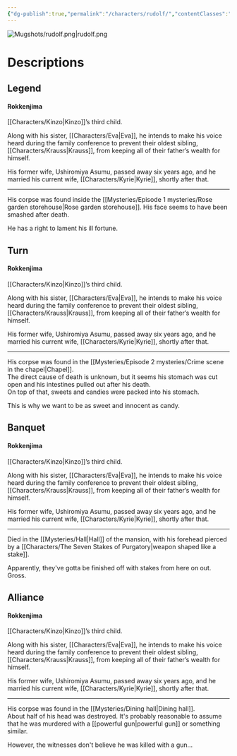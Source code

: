 ```yaml
---
{"dg-publish":true,"permalink":"/characters/rudolf/","contentClasses":"center-headings","tags":["ushiromiya"]}
---
```



![Mugshots/rudolf.png|rudolf.png](/img/user/Mugshots/rudolf.png)

# Descriptions

## Legend
#### Rokkenjima

[[Characters/Kinzo\|Kinzo]]’s third child.

Along with his sister, [[Characters/Eva\|Eva]], he intends to make his voice heard during the family conference to prevent their oldest sibling, [[Characters/Krauss\|Krauss]], from keeping all of their father’s wealth for himself.

His former wife, Ushiromiya Asumu, passed away six years ago, and he married his current wife, [[Characters/Kyrie\|Kyrie]], shortly after that.

---
His corpse was found inside the [[Mysteries/Episode 1 mysteries/Rose garden storehouse\|Rose garden storehouse]]. His face seems to have been smashed after death.

He has a right to lament his ill fortune.
## Turn
#### Rokkenjima

[[Characters/Kinzo\|Kinzo]]’s third child.

Along with his sister, [[Characters/Eva\|Eva]], he intends to make his voice heard during the family conference to prevent their oldest sibling, [[Characters/Krauss\|Krauss]], from keeping all of their father’s wealth for himself.

His former wife, Ushiromiya Asumu, passed away six years ago, and he married his current wife, [[Characters/Kyrie\|Kyrie]], shortly after that.

---
His corpse was found in the [[Mysteries/Episode 2 mysteries/Crime scene in the chapel\|Chapel]].  
The direct cause of death is unknown, but it seems his stomach was cut open and his intestines pulled out after his death.  
On top of that, sweets and candies were packed into his stomach.  

This is why we want to be as sweet and innocent as candy.
## Banquet
#### Rokkenjima

[[Characters/Kinzo\|Kinzo]]’s third child.

Along with his sister, [[Characters/Eva\|Eva]], he intends to make his voice heard during the family conference to prevent their oldest sibling, [[Characters/Krauss\|Krauss]], from keeping all of their father’s wealth for himself.

His former wife, Ushiromiya Asumu, passed away six years ago, and he married his current wife, [[Characters/Kyrie\|Kyrie]], shortly after that.

---
Died in the [[Mysteries/Hall\|Hall]] of the mansion, with his forehead pierced by a [[Characters/The Seven Stakes of Purgatory\|weapon shaped like a stake]].  

Apparently, they've gotta be finished off with stakes from here on out. Gross.
## Alliance
#### Rokkenjima

[[Characters/Kinzo\|Kinzo]]’s third child.

Along with his sister, [[Characters/Eva\|Eva]], he intends to make his voice heard during the family conference to prevent their oldest sibling, [[Characters/Krauss\|Krauss]], from keeping all of their father’s wealth for himself.

His former wife, Ushiromiya Asumu, passed away six years ago, and he married his current wife, [[Characters/Kyrie\|Kyrie]], shortly after that.

---
His corpse was found in the [[Mysteries/Dining hall\|Dining hall]].  
About half of his head was destroyed. It's probably reasonable to assume that he was murdered with a [[powerful gun\|powerful gun]] or something similar.  

However, the witnesses don't believe he was killed with a gun...

